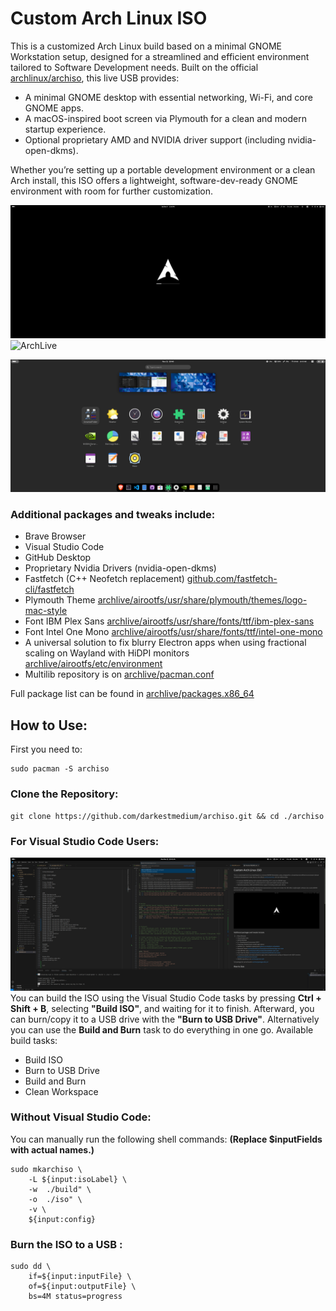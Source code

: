 # Custom Arch Linux ISO

This is a customized Arch Linux build based on a minimal GNOME Workstation setup, designed for a streamlined and efficient environment tailored to Software Development needs. Built on the official [archlinux/archiso](https://github.com/archlinux/archiso), this live USB provides:

- A minimal GNOME desktop with essential networking, Wi-Fi, and core GNOME apps.
- A macOS-inspired boot screen via Plymouth for a clean and modern startup experience.
- Optional proprietary AMD and NVIDIA driver support (including nvidia-open-dkms).

Whether you’re setting up a portable development environment or a clean Arch install, this ISO offers a lightweight, software-dev-ready GNOME environment with room for further customization.

![Plymouth](resources/images/plymouth.png)
![ArchLive](resources/images/archlive.png)

![ArchLiveOverview](resources/images/archliveoverview.png)

### Additional packages and tweaks include:
- Brave Browser
- Visual Studio Code
- GitHub Desktop
- Proprietary Nvidia Drivers (nvidia-open-dkms)
- Fastfetch (C++ Neofetch replacement) [github.com/fastfetch-cli/fastfetch](https://github.com/fastfetch-cli/fastfetch)
- Plymouth Theme [archlive/airootfs/usr/share/plymouth/themes/logo-mac-style](archlive/airootfs/usr/share/plymouth/themes/logo-mac-style)
- Font IBM Plex Sans [archlive/airootfs/usr/share/fonts/ttf/ibm-plex-sans](archlive/airootfs/usr/share/fonts/ttf/ibm-plex-sans)
- Font Intel One Mono [archlive/airootfs/usr/share/fonts/ttf/intel-one-mono](archlive/airootfs/usr/share/fonts/ttf/intel-one-mono)
- A universal solution to fix blurry Electron apps when using fractional scaling on Wayland with HiDPI monitors [archlive/airootfs/etc/environment](archlive/airootfs/etc/environment)
- Multilib repository is on [archlive/pacman.conf](archlive/pacman.conf)

Full package list can be found in [archlive/packages.x86_64](archlive/packages.x86_64)

## How to Use:

First you need to:

```
sudo pacman -S archiso
```


### Clone the Repository:

```
git clone https://github.com/darkestmedium/archiso.git && cd ./archiso
```


### For Visual Studio Code Users:
![VSCode](resources/images/vscode.png)
You can build the ISO using the Visual Studio Code tasks by pressing **Ctrl + Shift + B**, selecting **"Build ISO"**, and waiting for it to finish.
Afterward, you can burn/copy it to a USB drive with the **"Burn to USB Drive"**.
Alternatively you can use the **Build and Burn** task to do everything in one go.
Available build tasks:
- Build ISO
- Burn to USB Drive
- Build and Burn
- Clean Workspace


### Without Visual Studio Code:
You can manually run the following shell commands: **(Replace $inputFields with actual names.)**

```
sudo mkarchiso \
	-L ${input:isoLabel} \
	-w	./build" \
	-o	./iso" \
	-v \
	${input:config}
```


### Burn the ISO to a USB :

```
sudo dd \
	if=${input:inputFile} \
	of=${input:outputFile} \
	bs=4M status=progress
```
